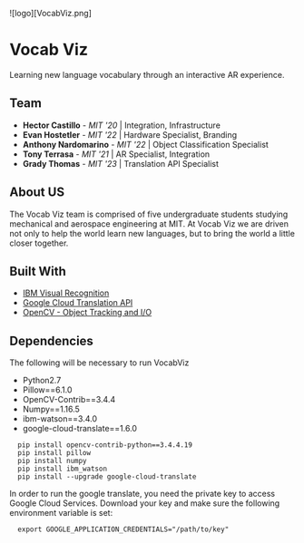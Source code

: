 ![logo][VocabViz.png]
# Vocab Viz

Learning new language vocabulary through an interactive AR experience.


## Team

* **Hector Castillo** - *MIT '20* | Integration, Infrastructure
* **Evan Hostetler** - *MIT '22* | Hardware Specialist, Branding
* **Anthony Nardomarino** - *MIT '22* | Object Classification Specialist
* **Tony Terrasa** - *MIT '21* | AR Specialist, Integration
* **Grady Thomas** - *MIT '23* | Translation API Specialist

## About US

The Vocab Viz team is comprised of five undergraduate students studying mechanical and aerospace engineering at MIT. At Vocab Viz we are driven not only to help the world learn new languages, but to bring the world a little closer together. 

## Built With

* [IBM Visual Recognition](https://cloud.ibm.com/catalog/services/visual-recognition)
* [Google Cloud Translation API](https://cloud.google.com/translate/?utm_source=google&utm_medium=cpc&utm_campaign=na-US-all-en-dr-bkws-all-all-trial-e-dr-1007179&utm_content=text-ad-none-any-DEV_c-CRE_297670894993-ADGP_Hybrid+%7C+AW+SEM+%7C+BKWS+%7C+US+%7C+en+%7C+EXA+~+ML/AI+~+Translation+API+~+google+cloud+translate-KWID_43700037004364741-kwd-166600839370&utm_term=KW_google%20cloud%20translate-ST_google+cloud+translate&gclid=Cj0KCQjwn_LrBRD4ARIsAFEQFKue6OWXW_-XTgIPRACTeE5FLx12wreHO63RJapJ-rZMMRt2lUtndhgaAvfXEALw_wcB)
* [OpenCV - Object Tracking and I/O](https://https://opencv.org/)


## Dependencies
The following will be necessary to run VocabViz

- Python2.7
- Pillow==6.1.0
- OpenCV-Contrib==3.4.4
- Numpy==1.16.5
- ibm-watson==3.4.0
- google-cloud-translate==1.6.0

```
  pip install opencv-contrib-python==3.4.4.19  
  pip install pillow
  pip install numpy
  pip install ibm_watson
  pip install --upgrade google-cloud-translate
```

In order to run the google translate, you need the private key to access Google Cloud Services. Download your key and make sure the following environment variable is set:
```
  export GOOGLE_APPLICATION_CREDENTIALS="/path/to/key"
```







